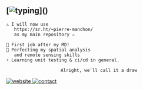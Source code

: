 ## [![typing](https://readme-typing-svg.herokuapp.com?color=FFFFFF&vCenter=true&width=500&height=20&lines=Hey+%F0%9F%91%8B%2C+I'm+Pierre;I+work+on+remote+sensing+and+gis;)]()

<div align="left">

    ⚠️ I will now use
       https://sr.ht/~pierre-manchon/
       as my main repository ⚠️
    
    🔭 First job after my MD!
    🌱 Perfecting my spatial analysis
       and remote sensing skills
    ⚡ Learning unit testing & ci/cd in general.

</div>
<div align="center">

    Alright, we'll call it a draw
</div>
<a href="https://pierre-manchon.pm">
    <img alt="website" src="https://img.shields.io/website?down_color=red&down_message=pierre-manchon.pm&label=://&labelColor=161b22&up_color=00ffff&up_message=pierre-manchon.pm&url=https%3A%2F%2Fpierre-manchon.pm&style=flat-square">
</a>
<a href="https://pierre-manchon.pm/find-me#contact">
    <img alt="contact" src="https://img.shields.io/static/v1?label=%2Ffind-me%23contact&labelColor=161b22&message= &color=161b22&style=flat-square">
</a>
